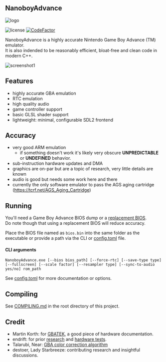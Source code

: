 <h2>NanoboyAdvance</h2>

![logo](media/logo_cropped.png)

![license](https://img.shields.io/github/license/fleroviux/NanoboyAdvance)
[![CodeFactor](https://www.codefactor.io/repository/github/fleroviux/NanoboyAdvance/badge)](https://www.codefactor.io/repository/github/fleroviux/NanoboyAdvance)

NanoboyAdvance is a highly accurate Nintendo Game Boy Advance (TM) emulator.<br>
It is also indended to be reasonably efficient, bloat-free and clean code in modern C++.

![screenshot1](media/screenshot1.png)

## Features

- highly accurate GBA emulation
- RTC emulation
- high quality audio
- game controller support
- basic GLSL shader support
- lightweight: minimal, configurable SDL2 frontend

## Accuracy
- very good ARM emulation
  - if something doesn't work it's likely very obscure **UNPREDICTABLE** or **UNDEFINED** behavior.
- sub-instruction hardware updates and DMA
- graphics are on-par but are a topic of research, very little details are known 
- audio is good but needs some work here and there
- currently the only software emulator to pass the AGS aging cartridge (https://tcrf.net/AGS_Aging_Cartridge)

## Running

You'll need a Game Boy Advance BIOS dump or a [replacement BIOS](https://github.com/Nebuleon/ReGBA/blob/master/bios/gba_bios.bin).  
Do note though that using a replacement BIOS will reduce accuracy.

Place the BIOS file named as `bios.bin` into the same folder as the executable or provide a path via the CLI or [config.toml](https://github.com/fleroviux/NanoboyAdvance/blob/master/resource/config.toml) file.

#### CLI arguments
```
NanoboyAdvance.exe [--bios bios_path] [--force-rtc] [--save-type type] [--fullscreen] [--scale factor] [--resampler type] [--sync-to-audio yes/no] rom_path
```
See [config.toml](https://github.com/fleroviux/NanoboyAdvance/blob/master/resource/config.toml) for more documentation or options.

## Compiling

See [COMPILING.md](https://github.com/fleroviux/NanoboyAdvance/blob/master/COMPILING.md) in the root directory of this project.

## Credit

- Martin Korth: for [GBATEK](http://problemkaputt.de/gbatek.htm), a good piece of hardware documentation.
- endrift: for prior [research](http://mgba.io/tag/emulation/) and [hardware tests](https://github.com/mgba-emu/suite).
- Talarubi, Near: [GBA color correction algorithm](https://byuu.net/video/color-emulation)
- destoer, Lady Starbreeze: contributing research and insightful discussions.
